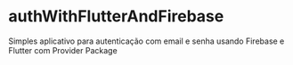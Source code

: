 # authWithFlutterAndFirebase
Simples aplicativo para autenticação com email e senha usando Firebase e Flutter com Provider Package
